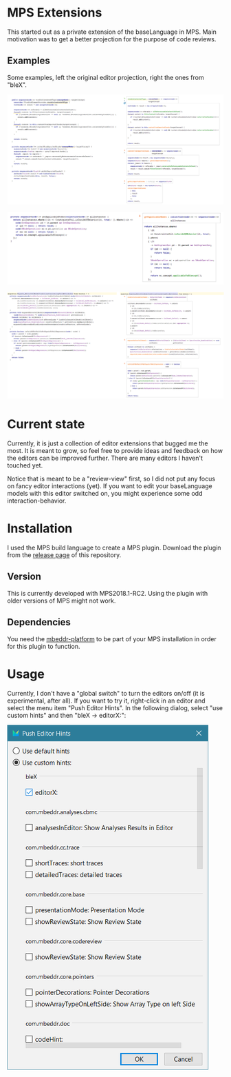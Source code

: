 # MPS Extensions
This started out as a private extension of the baseLanguage in MPS. Main motivation was to get a better projection for the purpose of code reviews.

## Examples
Some examples, left the original editor projection, right the ones from "bleX".

![sample1](https://github.com/digital-ember/digitalember.extensions/blob/master/images/baseLangComparison.png)

![sample2](https://github.com/digital-ember/digitalember.extensions/blob/master/images/baseLangComparison2.png)

![sample3](https://github.com/digital-ember/digitalember.extensions/blob/master/images/baseLangComparison3.png)

# Current state
Currently, it is just a collection of editor extensions that bugged me the most. It is meant to grow, so feel free to provide ideas and feedback on how the editors can be improved further. There are many editors I haven't touched yet.

Notice that is meant to be a "review-view" first, so I did not put any focus on fancy editor interactions (yet). If you want to edit your baseLanguage models with this editor switched on, you might experience some odd interaction-behavior.

# Installation
I used the MPS build language to create a MPS plugin. Download the plugin from the [release page](https://github.com/digital-ember/digitalember.extensions/releases/tag/release_0.0.1) of this repository.

## Version
This is currently developed with MPS2018.1-RC2. Using the plugin with older versions of MPS might not work.

## Dependencies
You need the [mbeddr-platform](https://github.com/mbeddr/mbeddr.core/releases) to be part of your MPS installation in order for this plugin to function.

# Usage
Currently, I don't have a "global switch" to turn the editors on/off (it is experimental, after all). If you want to try it, right-click in an editor and select the menu item "Push Editor Hints".
In the following dialog, select "use custom hints" and then "bleX -> editorX:":

![pushEditorHints](https://github.com/digital-ember/digitalember.extensions/blob/master/images/pushEditorHints.png)
